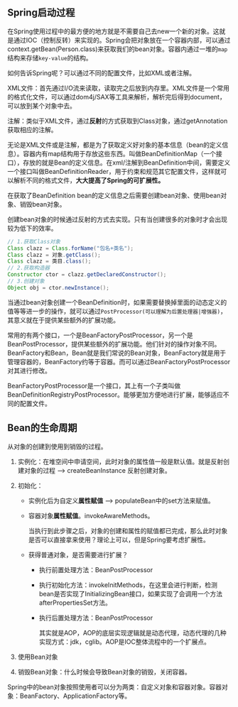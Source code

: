 ## Spring启动过程

在Spring使用过程中的最方便的地方就是不需要自己去new一个新的对象。这就是通过IOC（控制反转）来实现的。Spring会把对象放在一个容器内部，可以通过context.getBean(Person.class)来获取我们的bean对象。容器内通过一堆的`map`结构来存储`key-value`的结构。

如何告诉Spring呢？可以通过不同的配置文件，比如XML或者注解。

XML文件：首先通过I/O流来读取，读取完之后放到内存里。XML文件是一个常用的格式化文件，可以通过dom4j/SAX等工具来解析，解析完后得到document，可以放到某个对象中去。

注解：类似于XML文件，通过**反射**的方式获取到Class对象，通过getAnnotation获取相应的注解。

无论是XML文件或是注解，都是为了获取定义好对象的基本信息（bean的定义信息）。容器内有map结构用于存放这些东西。叫做BeanDefinitionMap（一个接口），存放的就是Bean的定义信息。在xml/注解到BeanDefinition中间，需要定义一个接口叫做BeanDefinitionReader，用于约束和规范其它配置文件，这样就可以解析不同的格式文件，**大大提高了Spring的可扩展性。**

在获取了BeanDefinition bean的定义信息之后需要创建bean对象、使用bean对象、销毁bean对象。

创建bean对象的时候通过反射的方式去实现。只有当创建很多的对象时才会出现较为低下的效率。

```java
// 1.获取Class对象
Class clazz = Class.forName("包名+类名");
Class clazz = 对象.getClass();
Class clazz = 类目.class();
// 2.获取构造器
Constructor ctor = clazz.getDeclaredConstructor();
// 3.创建对象
Object obj = ctor.newInstance();
```

当通过bean对象创建一个BeanDefinition时，如果需要替换掉里面的动态定义的值等等进一步的操作，就可以通过`PostProcessor(可以理解为后置处理器|增强器)`，其意义就在于提供某些额外的扩展功能。

常用的有两个接口，一个是BeanFactoryPostProcessor，另一个是BeanPostProcessor，提供某些额外的扩展功能。他们针对的操作对象不同。BeanFactory和Bean，Bean就是我们常说的Bean对象，BeanFactory就是用于管理容器的，BeanFactory约等于容器。而可以通过BeanFactoryPostProcessor对其进行修改。

BeanFactoryPostProcessor是一个接口，其上有一个子类叫做BeanDefinitionRegistryPostProcessor。能够更加方便地进行扩展，能够适应不同的配置文件。

## Bean的生命周期

从对象的创建到使用到销毁的过程。

1. 实例化：在堆空间中申请空间，此时对象的属性值一般是默认值。就是反射创建对象的过程 --> createBeanInstance 反射创建对象。

2. 初始化：

   - 实例化后为自定义**属性赋值** --> populateBean中的set方法来赋值。

   - 容器对象**属性赋值**。invokeAwareMethods。

     当执行到此步骤之后，对象的创建和属性的赋值都已完成，那么此时对象是否可以直接拿来使用？理论上可以，但是Spring要考虑扩展性。

   - 获得普通对象，是否需要进行扩展？

     - 执行前置处理方法：BeanPostProcessor

     - 执行初始化方法：invokeInitMethods，在这里会进行判断，检测bean是否实现了InitializingBean接口，如果实现了会调用一个方法afterPropertiesSet方法。

     - 执行后置处理方法：BeanPostProcessor

       其实就是AOP，AOP的底层实现逻辑就是动态代理，动态代理的几种实现方式：jdk，cglib。AOP是IOC整体流程中的一个扩展点。

3. 使用Bean对象

4. 销毁Bean对象：什么时候会导致Bean对象的销毁，关闭容器。



Spring中的bean对象按照使用者可以分为两类：自定义对象和容器对象。容器对象：BeanFactory、ApplicationFactory等。